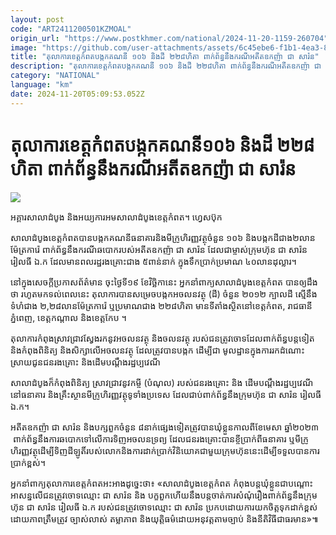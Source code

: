 ```yaml
---
layout: post
code: "ART2411200501KZMOAL"
origin_url: "https://www.postkhmer.com/national/2024-11-20-1159-260704"
image: "https://github.com/user-attachments/assets/6c45ebe6-f1b1-4ea3-8f3b-91d7c11ab538"
title: "តុលាការ​ខេត្ត​កំពត​បង្កក​គណនី​ ១០៦ និង​ដី ២២៨​ហិតា ពាក់​ព័ន្ធ​នឹង​ករណី​អតីត​ឧកញ៉ា ជា សារ៉ន"
description: "​​តុលាការ​ខេត្ត​កំពត​បង្កក​គណនី​ ១០៦ និង​ដី ២២៨​ហិតា ពាក់​ព័ន្ធ​នឹង​ករណី​អតីត​ឧកញ៉ា ជា សារ៉ន​"
category: "NATIONAL"
language: "km"
date: 2024-11-20T05:09:53.052Z
---
```


# តុលាការ​ខេត្ត​កំពត​បង្កក​គណនី​ ១០៦ និង​ដី ២២៨​ហិតា ពាក់​ព័ន្ធ​នឹង​ករណី​អតីត​ឧកញ៉ា ជា សារ៉ន

![](https://github.com/user-attachments/assets/6a074a07-438b-42f2-ad5e-f5ec91e00e1f)

អគ្គារ​សាលាដំបូង និង​អយ្យការ​អម​សាលា​ដំបូង​ខេត្ត​កំពត។ ហ្វេសប៊ុក

សាលា​ដំបូង​ខេត្ត​កំពត​បាន​បង្កក​គណនី​ធនាគារ​និង​មីក្រូ​ហិរញ្ញវត្ថុ​ចំនួន​ ១០៦ និង​បង្កក​ដី​ជាង​ ២​លាន​ម៉ែត្រ​ការ៉េ ពាក់​ព័ន្ធ​នឹង​ករណី​ឆបោក​របស់​អតីត​ឧកញ៉ា​ ជា សារ៉ន ដែល​ជា​ម្ចាស់​ក្រុមហ៊ុន ជា សារ៉ន រៀលធី ឯ.ក ដែល​មាន​ពលរដ្ឋ​រង​គ្រោះ​ជាង ៥​ពាន់​នាក់ ​ក្នុង​ទឹក​ប្រាក់​ប្រមាណ ៤០​លាន​ដុល្លារ។

នៅ​ក្នុង​សេចក្ដី​ប្រកាស​ព័ត៌មាន​ ចុះ​ថ្ងៃ​ទី១៩ ខែ​វិច្ឆិកា​នេះ ​អ្នកនាំពាក្យ​សាលា​ដំបូង​ខេត្ត​កំពត បាន​ឲ្យ​ដឹង​ថា រហូត​មក​ទល់​ពេល​នេះ តុលាការ​បាន​សម្រេច​បង្កក​អចលនវត្ថុ​ (ដី) ចំនួន ​២០១២ ក្បាល​ដី ស្មើ​នឹង​ទំហំ​ជាង ២,២៨​លាន​ម៉ែត្រការ៉េ ឬ​ប្រមាណ​ជាង ២២៨​ហិតា មាន​ទីតាំង​ស្ថិត​នៅ​ខេត្ត​កំពត, រាជធានី​ភ្នំពេញ, ខេត្ត​កណ្តាល និង​ខេត្ត​កែប ។

តុលាការ​កំពុង​ស្រាវជ្រាវ​ស្វែងរក​នូវ​អចលនវត្ថុ និង​ចលនវត្ថុ របស់​ជន​ត្រូវ​ចោទ​ដែល​ពាក់ព័ន្ធ​បន្ត​ទៀត​និង​កំពុង​ពិនិត្យ និង​សិក្សា​លើ​អចលនវត្ថុ ដែល​ត្រូវ​បាន​បង្កក ដើម្បី​ជា មូលដ្ឋាន​ក្នុង​ការ​រក​ដំណោះ​ស្រាយ​ជូន​ជន​រង​គ្រោះ និង​ដើម​បណ្តឹង​រដ្ឋប្បវេណី

សាលាដំបូង​ក៏​កំពុង​ពិនិត្យ ស្រាវជ្រាវ​នូវ​កម្ចី (បំណុល) របស់​ជនរង​គ្រោះ​ និង ដើម​បណ្តឹង​រដ្ឋប្បវេណី នៅ​ធនាគារ និង​គ្រឹះស្ថាន​មីក្រូហិរញ្ញវត្ថុ​ទូទាំង​ប្រទេស ​ដែល​ជាប់​ពាក់ព័ន្ធ​នឹង​ក្រុមហ៊ុន ជា សារ៉ន រៀលធី ឯ.ក។

អតីត​ឧកញ៉ា ជា សារ៉ន និង​បក្ស​ពួក​ចំនួន ៨​នាក់​ផ្សេង​ទៀត​ត្រូវ​បាន​ឃុំ​ខ្លួន​កាល​ពី​ខែ​មេសា ឆ្នាំ​២០២៣  ពាក់​ព័ន្ធ​នឹង​ការ​ឆបោក​ទៅ​លើ​ការ​ទិញ​អចលនទ្រព្យ ដែល​ជន​រងគ្រោះ​បាន​ខ្ចី​ប្រាក់​ពី​ធនាគារ ឬ​មីក្រូ​ហិរញ្ញវត្ថុ​ដើម្បី​ទិញ​ដី​ឡូតិ៍​របស់​លោក​ និង​ការ​ដាក់​ប្រាក់​វិនិយោគ​ជាមួយ​ក្រុមហ៊ុន​នេះ​ដើម្បី​ទទួល​បាន​ការប្រាក់​ខ្ពស់។

អ្នកនាំពាក្យ​តុលាការ​ខេត្ត​កំពត​អះអាង​ដូច្នេះ​ថា៖ «សាលា​ដំបូង​ខេត្ត​កំពត កំពុង​បន្ត​ឃុំ​ខ្លួន​ជា​បណ្តោះអាសន្ន​លើ​ជន​ត្រូវ​ចោទ​ឈ្មោះ ជា សារ៉ន និង បក្ខពួក​ ហើយ​នឹង​បន្ត​ចាត់​ការ​សំណុំ​រឿង​ពាក់​ព័ន្ធ​នឹង​ក្រុមហ៊ុន ជា សារ៉ន រៀលធី ឯ.ក របស់​ជន​ត្រូវ​ចោទ​ឈ្មោះ ​ជា សារ៉ន​ ប្រកប​ដោយ​ការ​យក​ចិត្ត​ទុក​ដាក់​ខ្ពស់ ​ដោយ​ភាព​ត្រឹម​ត្រូវ ​ច្បាស់​លាស់ តម្លាភាព និង​យុត្តិធម៌​ដោយ​អនុវត្ត​តាម​ច្បាប់ និង​នីតិវិធី​ជាធរមាន»៕